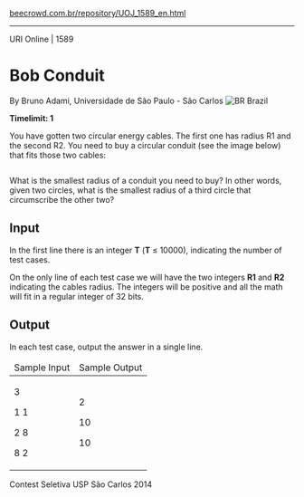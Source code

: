 <p><a href="https://www.beecrowd.com.br/repository/UOJ_1589_en.html">beecrowd.com.br/repository/UOJ_1589_en.html</a></p><hr>
    <div>
      <span>URI Online | 1589</span>
      <h1>Bob Conduit</h1>
      <div>
        <p>By Bruno Adami, Universidade de São Paulo - São Carlos <img src="https://resources.beecrowd.com.br/gallery/images/flags/br.gif" alt="BR"> Brazil</p>
      </div>
      <strong>Timelimit: 1</strong>
    </div>
    <div>
    <div>
      <p>You have gotten two circular energy cables. The first one has radius R1 and the second R2. You need to buy a circular conduit (see the image below) that fits those two cables:</p>
      <p style="text-align:center"><img alt="" src="https://resources.beecrowd.com.br/gallery/images/problems/UOJ_1589.jpg"></p>
      <p>What is the smallest radius of a conduit you need to buy? In other words, given two circles, what is the smallest radius of a third circle that circumscribe the other two?</p>
    </div>
    <h2>Input</h2>
    <div>
    <p>In the first line there is an integer <strong>T</strong> (<strong>T</strong> ≤ 10000), indicating the number of test cases.</p><p>
  </p>On the only line of each test case we will have the two integers <strong>R1</strong> and <strong>R2</strong> indicating the cables radius. The integers will be positive and all the math will fit in a regular integer of 32 bits.<p></p>
</div>
<h2>Output</h2>
<div>
  <p>In each test case, output the answer in a single line.</p>
</div>
<div></div>
  <table>
    <thead>
      <tr>
        <td>Sample Input</td>
        <td>Sample Output</td>
      </tr>
    </thead>
    <tbody>
      <tr>
        <td>
          <p>3</p>
          <p>1 1</p>
          <p>2 8</p>
          <p>8 2</p>
        </td>
        <td>
          <p>2</p>
          <p>10</p>
          <p>10</p>
        </td>
      </tr>
    </tbody>
  </table>
  <p>
  Contest Seletiva USP São Carlos 2014</p>
</div>